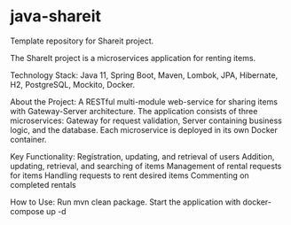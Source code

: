 # java-shareit
Template repository for Shareit project.

The ShareIt project is a microservices application for renting items.

Technology Stack: Java 11, Spring Boot, Maven, Lombok, JPA, Hibernate, H2, PostgreSQL, Mockito, Docker.

About the Project: A RESTful multi-module web-service for sharing items with Gateway-Server architecture. The application consists of three microservices: Gateway for request validation, Server containing business logic, and the database. Each microservice is deployed in its own Docker container.

Key Functionality: Registration, updating, and retrieval of users Addition, updating, retrieval, and searching of items Management of rental requests for items Handling requests to rent desired items Commenting on completed rentals

How to Use: Run mvn clean package. Start the application with docker-compose up -d
